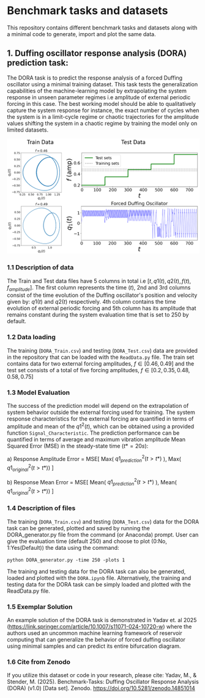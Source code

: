 # Benchmark tasks and datasets

This repository contains different benchmark tasks and datasets along with a minimal code to generate, import and plot the same data.

## 1. Duffing oscillator response analysis (DORA) prediction task:

The DORA task is to predict the response analysis of a forced Duffing oscillator using a minimal training dataset. This task tests the generalization capabilities of the machine-learning model by extrapolating the system response in unseen parameter regimes i.e amplitude of external periodic forcing in this case. The best working model should be able to qualitatively capture the system response for instance, the exact number of cycles when the system is in a limit-cycle regime or chaotic trajectories for the amplitude values shifting the system in a chaotic regime by training the model only on limited datasets.

<p align="center">
<img src="https://github.com/maneesh51/Benchmark-Tasks/blob/bb41fa278823815ca984b40db618be6f6e0459e3/DORA_3.png">
</p>

### 1.1 Description of data
The Train and Test data files have 5 columns in total i.e $[t, q1(t), q2(t), f(t), f_{amplitude}]$.
The first column represents the time ($t$), 2nd and 3rd columns consist of the time evolution of the Duffing oscillator's position and velocity given by: $q1(t)$ and $q2(t)$ respectively. 4th column contains the time evolution of external periodic forcing and 5th column has its amplitude that remains constant during the system evaluation time that is set to 250 by default.

### 1.2 Data loading
The training (`DORA_Train.csv`) and testing (`DORA_Test.csv`) data are provided in the repository that can be loaded with the `ReadData.py` file. The train set contains data for two external forcing amplitudes, $f\in[0.46,0.49]$ and the test set consists of a total of five forcing amplitudes, $f\in[0.2,0.35,0.48,0.58,0.75]$ 

### 1.3 Model Evaluation
The success of the prediction model will depend on the extrapolation of system behavior outside the external forcing used for training. The system response characteristics for the external forcing are quantified in terms of amplitude and mean of the $q1^{2}(t)$, which can be obtained using a provided function `Signal_Characteristic`. The prediction performance can be quantified in terms of average and maximum vibration amplitude Mean Squared Error (MSE) in the steady-state time ($t*=20s$):

a) Response Amplitude Error = MSE[ Max(  $q1_{prediction}^{2}(t>t*)$  ), Max( $q1_{original}^{2}(t>t*))$ ]
                  
b) Response Mean Error = MSE[ Mean( $q1_{prediction}^{2}(t>t*)$ ), Mean( $q1_{original}^{2}(t>t*))$ ]

### 1.4 Description of files
The training (`DORA_Train.csv`) and testing (`DORA_Test.csv`) data for the DORA task can be generated, plotted and saved by running the DORA_generator.py file from the command (or Anaconda) prompt. User can give the evaluation time (default 250) and choose to plot (0:No, 1:Yes(Default)) the data using the command:

```python DORA_generator.py -time 250 -plots 1```

The training and testing data for the DORA task can also be generated, loaded and plotted with the `DORA.ipynb` file. Alternatively, the training and testing data for the DORA task can be simply loaded and plotted with the ReadData.py file.


### 1.5 Exemplar Solution

An example solution of the DORA task is demonstrated in Yadav et. al 2025 (https://link.springer.com/article/10.1007/s11071-024-10720-w) where the authors used an uncommon machine learning framework of reservoir computing that can generalize the behavior of forced duffing oscillator using minimal samples and can predict its entire bifurcation diagram.

### 1.6 Cite from Zenodo

If you utilize this dataset or code in your research, please cite:
Yadav, M., & Stender, M. (2025). Benchmark-Tasks: Duffing Oscillator Response Analysis (DORA) (v1.0) [Data set]. Zenodo. https://doi.org/10.5281/zenodo.14851014

